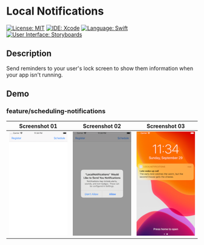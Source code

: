 # Local Notifications
[![License: MIT](https://img.shields.io/badge/License-MIT-yellow.svg)](https://opensource.org/licenses/MIT)
[![IDE: Xcode](https://img.shields.io/badge/IDE-Xcode%2011-blue.svg)](https://developer.apple.com/xcode/)
[![Language: Swift](https://img.shields.io/badge/Language-Swift-red.svg)](https://swift.org/blog/)
[![User Interface: Storyboards](https://img.shields.io/badge/User%20Interface-Storyboards-green)](https://developer.apple.com/xcode/interface-builder/)

## Description
Send reminders to your user's lock screen to show them information when your app isn't running.

## Demo
### feature/scheduling-notifications
| Screenshot 01 | Screenshot 02 | Screenshot 03 |
| ------------- | ------------- | ------------- |
| ![screenshot01.png](.screenshots/screenshot01.png) | ![screenshot02.png](.screenshots/screenshot02.png) | ![screenshot03.png](.screenshots/screenshot03.png) |